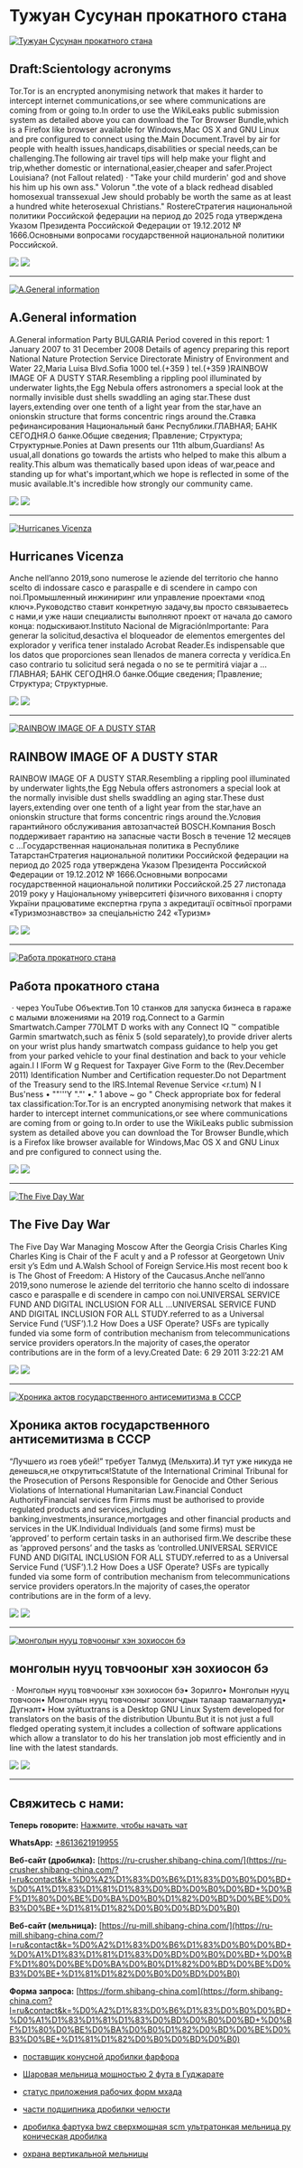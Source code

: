 # Тужуан Сусунан прокатного стана

<a href="https://swt.shibang-china.com/?l=ru&img&k=%D0%A2%D1%83%D0%B6%D1%83%D0%B0%D0%BD+%D0%A1%D1%83%D1%81%D1%83%D0%BD%D0%B0%D0%BD+%D0%BF%D1%80%D0%BE%D0%BA%D0%B0%D1%82%D0%BD%D0%BE%D0%B3%D0%BE+%D1%81%D1%82%D0%B0%D0%BD%D0%B0" target="_blank">![Тужуан Сусунан прокатного стана](http://static.shibang-china.com/all-800x300/385.jpg)</a>

## Draft:Scientology acronyms
Tor.Tor is an encrypted anonymising network that makes it harder to intercept internet communications,or see where communications are coming from or going to.In order to use the WikiLeaks public submission system as detailed above you can download the Tor Browser Bundle,which is a Firefox like browser available for Windows,Mac OS X and GNU Linux and pre configured to connect using the.Main Document.Travel by air for people with health issues,handicaps,disabilities or special needs,can be challenging.The following air travel tips will help make your flight and trip,whether domestic or international,easier,cheaper and safer.Project Louisiana? (not Fallout related)&nbsp;&#0183;&#32;&quot;Take your child murderin' god and shove his him up his own ass.&quot; Volorun &quot;.the vote of a black redhead disabled homosexual transsexual Jew should probably be worth the same as at least a hundred white heterosexual Christians.&quot; RostereСтратегия национальной политики Российской федерации на период до 2025 года утверждена Указом Президента Российской Федерации от 19.12.2012 № 1666.Основными вопросами государственной национальной политики Российской.


<a href="https://whatsapp.shibangsoft.com/WhatsApp.php" target="_blank" title="WhatsApp">![](http://static.shibang-china.com/icon/whatsapp.png)</a> <a href="https://swt.shibang-china.com/?l=ru&icon&k=%D0%A2%D1%83%D0%B6%D1%83%D0%B0%D0%BD+%D0%A1%D1%83%D1%81%D1%83%D0%BD%D0%B0%D0%BD+%D0%BF%D1%80%D0%BE%D0%BA%D0%B0%D1%82%D0%BD%D0%BE%D0%B3%D0%BE+%D1%81%D1%82%D0%B0%D0%BD%D0%B0" target="_blank">![](http://static.shibang-china.com/icon/chat-ru.png)</a>

---

<a href="https://swt.shibang-china.com/?l=ru&img&k=%D0%A2%D1%83%D0%B6%D1%83%D0%B0%D0%BD+%D0%A1%D1%83%D1%81%D1%83%D0%BD%D0%B0%D0%BD+%D0%BF%D1%80%D0%BE%D0%BA%D0%B0%D1%82%D0%BD%D0%BE%D0%B3%D0%BE+%D1%81%D1%82%D0%B0%D0%BD%D0%B0" target="_blank">![A.General information](http://static.shibang-china.com/all-800x300/191.jpg)</a>

## A.General information
A.General information Party BULGARIA Period covered in this report: 1 January 2007 to 31 December 2008 Details of agency preparing this report National Nature Protection Service Directorate Ministry of Environment and Water 22,Maria Luisa Blvd.Sofia 1000 tel.(+359 ) tel.(+359 )RAINBOW IMAGE OF A DUSTY STAR.Resembling a rippling pool illuminated by underwater lights,the Egg Nebula offers astronomers a special look at the normally invisible dust shells swaddling an aging star.These dust layers,extending over one tenth of a light year from the star,have an onionskin structure that forms concentric rings around the.Ставка рефинансирования Национальный банк Республики.ГЛАВНАЯ; БАНК СЕГОДНЯ.О банке.Общие сведения; Правление; Структура; Структурные.Ponies at Dawn presents our 11th album,Guardians! As usual,all donations go towards the artists who helped to make this album a reality.This album was thematically based upon ideas of war,peace and standing up for what's important,which we hope is reflected in some of the music available.It's incredible how strongly our community came.


<a href="https://whatsapp.shibangsoft.com/WhatsApp.php" target="_blank" title="WhatsApp">![](http://static.shibang-china.com/icon/whatsapp.png)</a> <a href="https://swt.shibang-china.com/?l=ru&icon&k=%D0%A2%D1%83%D0%B6%D1%83%D0%B0%D0%BD+%D0%A1%D1%83%D1%81%D1%83%D0%BD%D0%B0%D0%BD+%D0%BF%D1%80%D0%BE%D0%BA%D0%B0%D1%82%D0%BD%D0%BE%D0%B3%D0%BE+%D1%81%D1%82%D0%B0%D0%BD%D0%B0" target="_blank">![](http://static.shibang-china.com/icon/chat-ru.png)</a>

---

<a href="https://swt.shibang-china.com/?l=ru&img&k=%D0%A2%D1%83%D0%B6%D1%83%D0%B0%D0%BD+%D0%A1%D1%83%D1%81%D1%83%D0%BD%D0%B0%D0%BD+%D0%BF%D1%80%D0%BE%D0%BA%D0%B0%D1%82%D0%BD%D0%BE%D0%B3%D0%BE+%D1%81%D1%82%D0%B0%D0%BD%D0%B0" target="_blank">![Hurricanes Vicenza](http://static.shibang-china.com/all-800x300/25.jpg)</a>

## Hurricanes Vicenza
Anche nell’anno 2019,sono numerose le aziende del territorio che hanno scelto di indossare casco e paraspalle e di scendere in campo con noi.Промышленный инжиниринг или управление проектами &#171;под ключ&#187;.Руководство ставит конкретную задачу,вы просто связываетесь с нами,и уже наши специалисты выполняют проект от начала до самого конца: подыскивают.Instituto Nacional de Migraci&#243;nImportante: Para generar la solicitud,desactiva el bloqueador de elementos emergentes del explorador y verifica tener instalado Acrobat Reader.Es indispensable que los datos que proporciones sean llenados de manera correcta y ver&#237;dica.En caso contrario tu solicitud ser&#225; negada o no se te permitir&#225; viajar a …ГЛАВНАЯ; БАНК СЕГОДНЯ.О банке.Общие сведения; Правление; Структура; Структурные.


<a href="https://whatsapp.shibangsoft.com/WhatsApp.php" target="_blank" title="WhatsApp">![](http://static.shibang-china.com/icon/whatsapp.png)</a> <a href="https://swt.shibang-china.com/?l=ru&icon&k=%D0%A2%D1%83%D0%B6%D1%83%D0%B0%D0%BD+%D0%A1%D1%83%D1%81%D1%83%D0%BD%D0%B0%D0%BD+%D0%BF%D1%80%D0%BE%D0%BA%D0%B0%D1%82%D0%BD%D0%BE%D0%B3%D0%BE+%D1%81%D1%82%D0%B0%D0%BD%D0%B0" target="_blank">![](http://static.shibang-china.com/icon/chat-ru.png)</a>

---

<a href="https://swt.shibang-china.com/?l=ru&img&k=%D0%A2%D1%83%D0%B6%D1%83%D0%B0%D0%BD+%D0%A1%D1%83%D1%81%D1%83%D0%BD%D0%B0%D0%BD+%D0%BF%D1%80%D0%BE%D0%BA%D0%B0%D1%82%D0%BD%D0%BE%D0%B3%D0%BE+%D1%81%D1%82%D0%B0%D0%BD%D0%B0" target="_blank">![RAINBOW IMAGE OF A DUSTY STAR](http://static.shibang-china.com/all-800x300/454.jpg)</a>

## RAINBOW IMAGE OF A DUSTY STAR
RAINBOW IMAGE OF A DUSTY STAR.Resembling a rippling pool illuminated by underwater lights,the Egg Nebula offers astronomers a special look at the normally invisible dust shells swaddling an aging star.These dust layers,extending over one tenth of a light year from the star,have an onionskin structure that forms concentric rings around the.Условия гарантийного обслуживания автозапчастей BOSCH.Компания Bosch поддерживает гарантию на запасные части Bosch в течение 12 месяцев с …Государственная национальная политика в Республике ТатарстанСтратегия национальной политики Российской федерации на период до 2025 года утверждена Указом Президента Российской Федерации от 19.12.2012 № 1666.Основными вопросами государственной национальной политики Российской.25 27 листопада 2019 року у Національному університеті фізичного виховання і спорту України працюватиме експертна група з акредитації освітньої програми &#171;Туризмознавство&#187; за спеціальністю 242 &#171;Туризм&#187;


<a href="https://whatsapp.shibangsoft.com/WhatsApp.php" target="_blank" title="WhatsApp">![](http://static.shibang-china.com/icon/whatsapp.png)</a> <a href="https://swt.shibang-china.com/?l=ru&icon&k=%D0%A2%D1%83%D0%B6%D1%83%D0%B0%D0%BD+%D0%A1%D1%83%D1%81%D1%83%D0%BD%D0%B0%D0%BD+%D0%BF%D1%80%D0%BE%D0%BA%D0%B0%D1%82%D0%BD%D0%BE%D0%B3%D0%BE+%D1%81%D1%82%D0%B0%D0%BD%D0%B0" target="_blank">![](http://static.shibang-china.com/icon/chat-ru.png)</a>

---

<a href="https://swt.shibang-china.com/?l=ru&img&k=%D0%A2%D1%83%D0%B6%D1%83%D0%B0%D0%BD+%D0%A1%D1%83%D1%81%D1%83%D0%BD%D0%B0%D0%BD+%D0%BF%D1%80%D0%BE%D0%BA%D0%B0%D1%82%D0%BD%D0%BE%D0%B3%D0%BE+%D1%81%D1%82%D0%B0%D0%BD%D0%B0" target="_blank">![Работа прокатного стана](http://static.shibang-china.com/all-800x300/1365.jpg)</a>

## Работа прокатного стана
&nbsp;&#0183;&#32;через YouTube Объектив.Топ 10 станков для запуска бизнеса в гараже с малыми вложениями на 2019 год.Connect to a Garmin Smartwatch.Camper 770LMT D works with any Connect IQ ™ compatible Garmin smartwatch,such as fēnix 5 (sold separately),to provide driver alerts on your wrist plus handy smartwatch compass guidance to help you get from your parked vehicle to your final destination and back to your vehicle again.I I IForm W g Request for Taxpayer Give Form to the (Rev.December 2011) Identification Number and Certification requester.Do not Department of the Treasury send to the IRS.Intemal Revenue Service &lt;r.tum) N I Bus'ness • &quot;&quot;'''Y &quot;.&quot;' •.&quot; 1 above ~ go &quot; Check appropriate box for federal tax classification:Tor.Tor is an encrypted anonymising network that makes it harder to intercept internet communications,or see where communications are coming from or going to.In order to use the WikiLeaks public submission system as detailed above you can download the Tor Browser Bundle,which is a Firefox like browser available for Windows,Mac OS X and GNU Linux and pre configured to connect using the.


<a href="https://whatsapp.shibangsoft.com/WhatsApp.php" target="_blank" title="WhatsApp">![](http://static.shibang-china.com/icon/whatsapp.png)</a> <a href="https://swt.shibang-china.com/?l=ru&icon&k=%D0%A2%D1%83%D0%B6%D1%83%D0%B0%D0%BD+%D0%A1%D1%83%D1%81%D1%83%D0%BD%D0%B0%D0%BD+%D0%BF%D1%80%D0%BE%D0%BA%D0%B0%D1%82%D0%BD%D0%BE%D0%B3%D0%BE+%D1%81%D1%82%D0%B0%D0%BD%D0%B0" target="_blank">![](http://static.shibang-china.com/icon/chat-ru.png)</a>

---

<a href="https://swt.shibang-china.com/?l=ru&img&k=%D0%A2%D1%83%D0%B6%D1%83%D0%B0%D0%BD+%D0%A1%D1%83%D1%81%D1%83%D0%BD%D0%B0%D0%BD+%D0%BF%D1%80%D0%BE%D0%BA%D0%B0%D1%82%D0%BD%D0%BE%D0%B3%D0%BE+%D1%81%D1%82%D0%B0%D0%BD%D0%B0" target="_blank">![The Five Day War](http://static.shibang-china.com/all-800x300/1035.jpg)</a>

## The Five Day War
The Five Day War Managing Moscow After the Georgia Crisis Charles King Charles King is Chair of the F acult y and a P rofessor at Georgetown Univ ersit y’s Edm und A.Walsh School of Foreign Service.His most recent boo k is The Ghost of Freedom: A History of the Caucasus.Anche nell’anno 2019,sono numerose le aziende del territorio che hanno scelto di indossare casco e paraspalle e di scendere in campo con noi.UNIVERSAL SERVICE FUND AND DIGITAL INCLUSION FOR ALL …UNIVERSAL SERVICE FUND AND DIGITAL INCLUSION FOR ALL STUDY.referred to as a Universal Service Fund (‘USF’).1.2 How Does a USF Operate? USFs are typically funded via some form of contribution mechanism from telecommunications service providers operators.In the majority of cases,the operator contributions are in the form of a levy.Created Date: 6 29 2011 3:22:21 AM


<a href="https://whatsapp.shibangsoft.com/WhatsApp.php" target="_blank" title="WhatsApp">![](http://static.shibang-china.com/icon/whatsapp.png)</a> <a href="https://swt.shibang-china.com/?l=ru&icon&k=%D0%A2%D1%83%D0%B6%D1%83%D0%B0%D0%BD+%D0%A1%D1%83%D1%81%D1%83%D0%BD%D0%B0%D0%BD+%D0%BF%D1%80%D0%BE%D0%BA%D0%B0%D1%82%D0%BD%D0%BE%D0%B3%D0%BE+%D1%81%D1%82%D0%B0%D0%BD%D0%B0" target="_blank">![](http://static.shibang-china.com/icon/chat-ru.png)</a>

---

<a href="https://swt.shibang-china.com/?l=ru&img&k=%D0%A2%D1%83%D0%B6%D1%83%D0%B0%D0%BD+%D0%A1%D1%83%D1%81%D1%83%D0%BD%D0%B0%D0%BD+%D0%BF%D1%80%D0%BE%D0%BA%D0%B0%D1%82%D0%BD%D0%BE%D0%B3%D0%BE+%D1%81%D1%82%D0%B0%D0%BD%D0%B0" target="_blank">![Хроника актов государственного антисемитизма в СССР](http://static.shibang-china.com/all-800x300/1060.jpg)</a>

## Хроника актов государственного антисемитизма в СССР
“Лучшего из гоев убей!” требует Талмуд (Мельхита).И тут уже никуда не денешься,не открутиться!Statute of the International Criminal Tribunal for the Prosecution of Persons Responsible for Genocide and Other Serious Violations of International Humanitarian Law.Financial Conduct AuthorityFinancial services firm Firms must be authorised to provide regulated products and services,including banking,investments,insurance,mortgages and other financial products and services in the UK.Individual Individuals (and some firms) must be ‘approved’ to perform certain tasks in an authorised firm.We describe these as ‘approved persons’ and the tasks as ‘controlled.UNIVERSAL SERVICE FUND AND DIGITAL INCLUSION FOR ALL STUDY.referred to as a Universal Service Fund (‘USF’).1.2 How Does a USF Operate? USFs are typically funded via some form of contribution mechanism from telecommunications service providers operators.In the majority of cases,the operator contributions are in the form of a levy.


<a href="https://whatsapp.shibangsoft.com/WhatsApp.php" target="_blank" title="WhatsApp">![](http://static.shibang-china.com/icon/whatsapp.png)</a> <a href="https://swt.shibang-china.com/?l=ru&icon&k=%D0%A2%D1%83%D0%B6%D1%83%D0%B0%D0%BD+%D0%A1%D1%83%D1%81%D1%83%D0%BD%D0%B0%D0%BD+%D0%BF%D1%80%D0%BE%D0%BA%D0%B0%D1%82%D0%BD%D0%BE%D0%B3%D0%BE+%D1%81%D1%82%D0%B0%D0%BD%D0%B0" target="_blank">![](http://static.shibang-china.com/icon/chat-ru.png)</a>

---

<a href="https://swt.shibang-china.com/?l=ru&img&k=%D0%A2%D1%83%D0%B6%D1%83%D0%B0%D0%BD+%D0%A1%D1%83%D1%81%D1%83%D0%BD%D0%B0%D0%BD+%D0%BF%D1%80%D0%BE%D0%BA%D0%B0%D1%82%D0%BD%D0%BE%D0%B3%D0%BE+%D1%81%D1%82%D0%B0%D0%BD%D0%B0" target="_blank">![монголын нууц товчооныг хэн зохиосон бэ](http://static.shibang-china.com/all-800x300/226.jpg)</a>

## монголын нууц товчооныг хэн зохиосон бэ
&nbsp;&#0183;&#32;Монголын нууц товчооныг хэн зохиосон бэ• Зорилго• Монголын нууц товчоон• Монголын нууц товчооныг зохиогчдын талаар таамаглалууд• Дүгнэлт• Ном зүйtuxtrans is a Desktop GNU Linux System developed for translators on the basis of the distribution Ubuntu.But it is not just a full fledged operating system,it includes a collection of software applications which allow a translator to do his her translation job most efficiently and in line with the latest standards.

<a href="https://whatsapp.shibangsoft.com/WhatsApp.php" target="_blank" title="WhatsApp">![](http://static.shibang-china.com/icon/whatsapp.png)</a> <a href="https://swt.shibang-china.com/?l=ru&icon&k=%D0%A2%D1%83%D0%B6%D1%83%D0%B0%D0%BD+%D0%A1%D1%83%D1%81%D1%83%D0%BD%D0%B0%D0%BD+%D0%BF%D1%80%D0%BE%D0%BA%D0%B0%D1%82%D0%BD%D0%BE%D0%B3%D0%BE+%D1%81%D1%82%D0%B0%D0%BD%D0%B0" target="_blank">![](http://static.shibang-china.com/icon/chat-ru.png)</a>

---
## Свяжитесь с нами:

**Теперь говорите:** [Нажмите, чтобы начать чат](https://swt.shibang-china.com?l=ru&contact&k=%D0%A2%D1%83%D0%B6%D1%83%D0%B0%D0%BD+%D0%A1%D1%83%D1%81%D1%83%D0%BD%D0%B0%D0%BD+%D0%BF%D1%80%D0%BE%D0%BA%D0%B0%D1%82%D0%BD%D0%BE%D0%B3%D0%BE+%D1%81%D1%82%D0%B0%D0%BD%D0%B0)

**WhatsApp:**  [+8613621919955](https://whatsapp.shibangsoft.com/WhatsApp.php)

**Веб-сайт (дробилка):** [https://ru-crusher.shibang-china.com/](https://ru-crusher.shibang-china.com/?l=ru&contact&k=%D0%A2%D1%83%D0%B6%D1%83%D0%B0%D0%BD+%D0%A1%D1%83%D1%81%D1%83%D0%BD%D0%B0%D0%BD+%D0%BF%D1%80%D0%BE%D0%BA%D0%B0%D1%82%D0%BD%D0%BE%D0%B3%D0%BE+%D1%81%D1%82%D0%B0%D0%BD%D0%B0)

**Веб-сайт (мельница):** [https://ru-mill.shibang-china.com/](https://ru-mill.shibang-china.com/?l=ru&contact&k=%D0%A2%D1%83%D0%B6%D1%83%D0%B0%D0%BD+%D0%A1%D1%83%D1%81%D1%83%D0%BD%D0%B0%D0%BD+%D0%BF%D1%80%D0%BE%D0%BA%D0%B0%D1%82%D0%BD%D0%BE%D0%B3%D0%BE+%D1%81%D1%82%D0%B0%D0%BD%D0%B0)

**Форма запроса:** [https://form.shibang-china.com](https://form.shibang-china.com?l=ru&contact&k=%D0%A2%D1%83%D0%B6%D1%83%D0%B0%D0%BD+%D0%A1%D1%83%D1%81%D1%83%D0%BD%D0%B0%D0%BD+%D0%BF%D1%80%D0%BE%D0%BA%D0%B0%D1%82%D0%BD%D0%BE%D0%B3%D0%BE+%D1%81%D1%82%D0%B0%D0%BD%D0%B0)

* [поставщик конусной дробилки фарфора](../134/%D0%BF%D0%BE%D1%81%D1%82%D0%B0%D0%B2%D1%89%D0%B8%D0%BA%20%D0%BA%D0%BE%D0%BD%D1%83%D1%81%D0%BD%D0%BE%D0%B9%20%D0%B4%D1%80%D0%BE%D0%B1%D0%B8%D0%BB%D0%BA%D0%B8%20%D1%84%D0%B0%D1%80%D1%84%D0%BE%D1%80%D0%B0.md)

* [Шаровая мельница мощностью 2 фута в Гуджарате](../131/%D0%A8%D0%B0%D1%80%D0%BE%D0%B2%D0%B0%D1%8F%20%D0%BC%D0%B5%D0%BB%D1%8C%D0%BD%D0%B8%D1%86%D0%B0%20%D0%BC%D0%BE%D1%89%D0%BD%D0%BE%D1%81%D1%82%D1%8C%D1%8E%202%20%D1%84%D1%83%D1%82%D0%B0%20%D0%B2%20%D0%93%D1%83%D0%B4%D0%B6%D0%B0%D1%80%D0%B0%D1%82%D0%B5.md)

* [статус приложения рабочих форм мхада](../131/%D1%81%D1%82%D0%B0%D1%82%D1%83%D1%81%20%D0%BF%D1%80%D0%B8%D0%BB%D0%BE%D0%B6%D0%B5%D0%BD%D0%B8%D1%8F%20%D1%80%D0%B0%D0%B1%D0%BE%D1%87%D0%B8%D1%85%20%D1%84%D0%BE%D1%80%D0%BC%20%D0%BC%D1%85%D0%B0%D0%B4%D0%B0.md)

* [части подшипника дробилки челюсти](../131/%D1%87%D0%B0%D1%81%D1%82%D0%B8%20%D0%BF%D0%BE%D0%B4%D1%88%D0%B8%D0%BF%D0%BD%D0%B8%D0%BA%D0%B0%20%D0%B4%D1%80%D0%BE%D0%B1%D0%B8%D0%BB%D0%BA%D0%B8%20%D1%87%D0%B5%D0%BB%D1%8E%D1%81%D1%82%D0%B8.md)

* [дробилка фартука bwz сверхмощная scm ультратонкая мельница py коническая дробилка](../135/%D0%B4%D1%80%D0%BE%D0%B1%D0%B8%D0%BB%D0%BA%D0%B0%20%D1%84%D0%B0%D1%80%D1%82%D1%83%D0%BA%D0%B0%20bwz%20%D1%81%D0%B2%D0%B5%D1%80%D1%85%D0%BC%D0%BE%D1%89%D0%BD%D0%B0%D1%8F%20scm%20%D1%83%D0%BB%D1%8C%D1%82%D1%80%D0%B0%D1%82%D0%BE%D0%BD%D0%BA%D0%B0%D1%8F%20%D0%BC%D0%B5%D0%BB%D1%8C%D0%BD%D0%B8%D1%86%D0%B0%20py%20%D0%BA%D0%BE%D0%BD%D0%B8%D1%87%D0%B5%D1%81%D0%BA%D0%B0%D1%8F%20%D0%B4%D1%80%D0%BE%D0%B1%D0%B8%D0%BB%D0%BA%D0%B0.md)

* [охрана вертикальной мельницы](../134/%D0%BE%D1%85%D1%80%D0%B0%D0%BD%D0%B0%20%D0%B2%D0%B5%D1%80%D1%82%D0%B8%D0%BA%D0%B0%D0%BB%D1%8C%D0%BD%D0%BE%D0%B9%20%D0%BC%D0%B5%D0%BB%D1%8C%D0%BD%D0%B8%D1%86%D1%8B.md)
